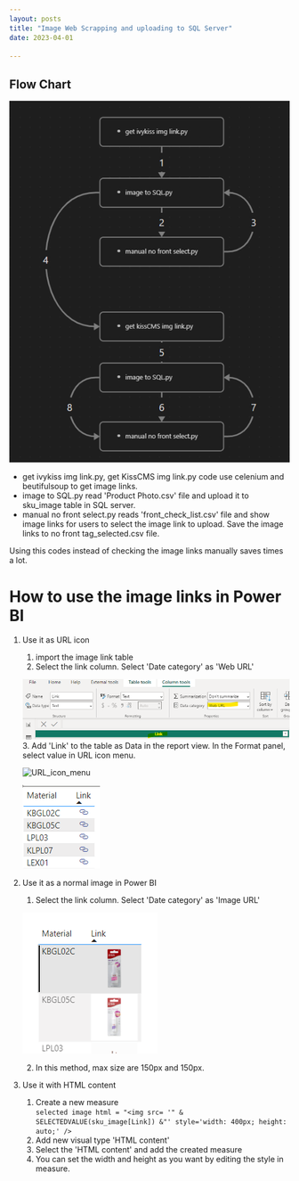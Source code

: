```yaml
---
layout: posts
title: "Image Web Scrapping and uploading to SQL Server"
date: 2023-04-01

---
```

## Flow Chart
![flow.png](../assets/image/image_web_scrapping/flow.png "flow.png")

- get ivykiss img link.py, get KissCMS img link.py code use celenium and beutifulsoup to get image links.
- image to SQL.py read 'Product Photo.csv' file and upload it to sku_image table in SQL server.
-  manual no front select.py reads 'front_check_list.csv' file and show image links for users to select the image link to upload. Save the image links to no front tag_selected.csv file.

Using this codes instead of checking the image links manually saves times a lot.

# How to use the image links in Power BI
1. Use it as URL icon
    1. import the image link table
    2. Select the link column. Select 'Date category' as 'Web URL'  

    ![web_url](../assets/image/image_web_scrapping/powerBI_Web%20URL.png )
    3. Add 'Link' to the table as Data in the report view. In the Format panel, select value in URL icon menu.  

    ![URL_icon_menu](./URL_icon.png )  

    ![icon](../assets/image/image_web_scrapping/icon_result.png )
2. Use it as a normal image in Power BI
    1. Select the link column. Select 'Date category' as 'Image URL'  

    ![normal_image](../assets/image/image_web_scrapping/normal_image.png)  

    2. In this method, max size are 150px and 150px.
3. Use it with HTML content
    1. Create a new measure   
`selected image html = "<img src= '" & SELECTEDVALUE(sku_image[Link]) &"' style='width: 400px; height: auto;' />`
    2. Add new visual type 'HTML content'
    3. Select the 'HTML content' and add the created measure
    4. You can set the width and height as you want by editing the style in measure.